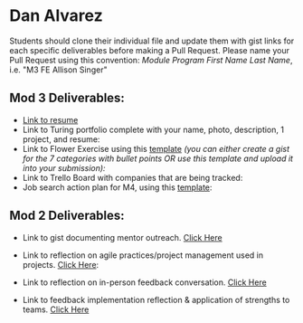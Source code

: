 # Dan Alvarez

Students should clone their individual file and update them with gist links for each specific deliverables before making a Pull Request. Please name your Pull Request using this convention: *Module Program First Name Last Name*, i.e. "M3 FE Allison Singer"

## Mod 3 Deliverables:

* [Link to resume](https://drive.google.com/drive/folders/0B72QyIpT9NXRT2tVN3ZBeGYtRDA?usp=sharing) 
* Link to Turing portfolio complete with your name, photo, description, 1 project, and resume:
* Link to Flower Exercise using this [template](https://github.com/turingschool/career-development-curriculum/blob/master/files/Career%20Unit%20-%20The%20Flower%20Diagram.pdf) *(you can either create a gist for the 7 categories with bullet points OR use this template and upload it into your submission):*
* Link to Trello Board with companies that are being tracked: 
* Job search action plan for M4, using this [template](https://github.com/turingschool/career-development-curriculum/blob/master/module_three/mod_4_action_plan_template.md):

## Mod 2 Deliverables:
* Link to gist documenting mentor outreach. [Click Here](https://gist.github.com/danalvarez5280/3d5c8f2a5ddcac7cdb450227daadab25)

* Link to reflection on agile practices/project management used in projects. [Click Here](https://gist.github.com/danalvarez5280/d2357f0fd4282875ff64d1795490f75a):

* Link to reflection on in-person feedback conversation. [Click Here](https://gist.github.com/danalvarez5280/9cabbb4ccf7c8bc509818663069f6a8d)

* Link to feedback implementation reflection & application of strengths to teams. [Click Here](https://gist.github.com/danalvarez5280/d26aa130029e7ac12cb3517c213bcf16)


